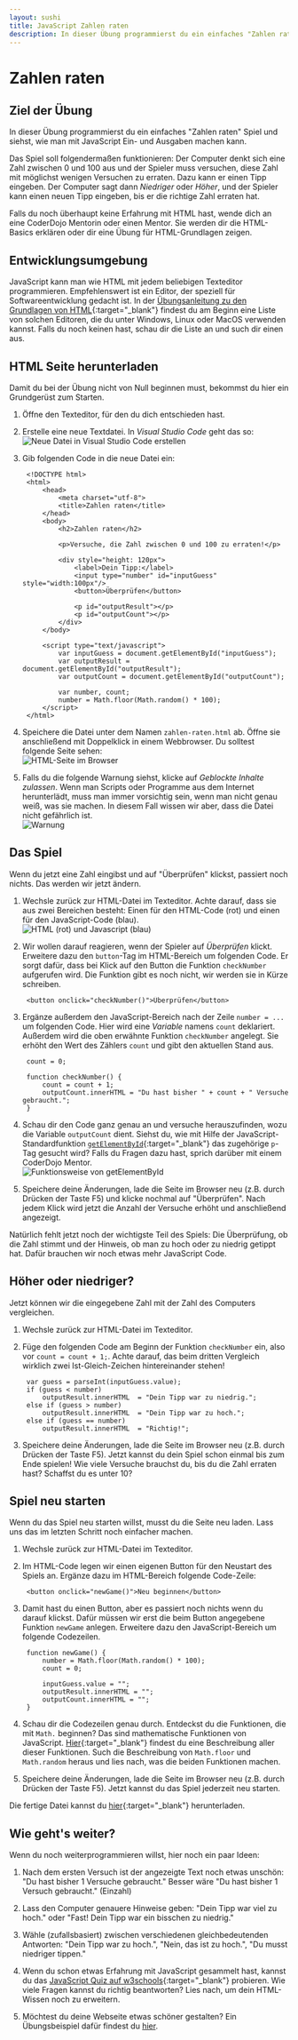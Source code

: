 ```yaml
---
layout: sushi
title: JavaScript Zahlen raten
description: In dieser Übung programmierst du ein einfaches "Zahlen raten" Spiel und siehst, wie man mit JavaScript Ein- und Ausgaben machen kann.
---
```


# Zahlen raten

## Ziel der Übung

In dieser Übung programmierst du ein einfaches "Zahlen raten" Spiel und siehst, wie man mit JavaScript Ein- und Ausgaben machen kann.

Das Spiel soll folgendermaßen funktionieren: Der Computer denkt sich eine Zahl zwischen 0 und 100 aus und der Spieler muss versuchen, diese Zahl mit möglichst wenigen Versuchen zu erraten. Dazu kann er einen Tipp eingeben. Der Computer sagt dann *Niedriger* oder *Höher*, und der Spieler kann einen neuen Tipp eingeben, bis er die richtige Zahl erraten hat.

Falls du noch überhaupt keine Erfahrung mit HTML hast, wende dich an eine CoderDojo Mentorin oder einen Mentor. Sie werden dir die HTML-Basics erklären oder dir eine Übung für HTML-Grundlagen zeigen.

## Entwicklungsumgebung

JavaScript kann man wie HTML mit jedem beliebigen Texteditor programmieren. Empfehlenswert ist ein Editor, der speziell für Softwareentwicklung gedacht ist. In der [Übungsanleitung zu den Grundlagen von HTML](/trainingsanleitungen/web/html-meine-erste-webseite.html){:target="_blank"} findest du am Beginn eine Liste von solchen Editoren, die du unter Windows, Linux oder MacOS verwenden kannst. Falls du noch keinen hast, schau dir die Liste an und such dir einen aus.

## HTML Seite herunterladen

Damit du bei der Übung nicht von Null beginnen must, bekommst du hier ein Grundgerüst zum Starten.

1. Öffne den Texteditor, für den du dich entschieden hast.

2. Erstelle eine neue Textdatei. In *Visual Studio Code* geht das so: <br/>![Neue Datei in Visual Studio Code erstellen](html-meine-erste-webseite/code-neue-datei.png)

3. Gib folgenden Code in die neue Datei ein:

        <!DOCTYPE html>
        <html>
        	<head>
        		<meta charset="utf-8">
        		<title>Zahlen raten</title>
        	</head>
        	<body>
        		<h2>Zahlen raten</h2>
        		
        		<p>Versuche, die Zahl zwischen 0 und 100 zu erraten!</p>
        		
        		<div style="height: 120px">
        			<label>Dein Tipp:</label>
        			<input type="number" id="inputGuess" style="width:100px"/>
        			<button>Überprüfen</button>
        			
        			<p id="outputResult"></p>
        			<p id="outputCount"></p>
        		</div>
        	</body>
        	
        	<script type="text/javascript">
        		var inputGuess = document.getElementById("inputGuess");
        		var outputResult = document.getElementById("outputResult");
        		var outputCount = document.getElementById("outputCount");
        		
        		var number, count;
        		number = Math.floor(Math.random() * 100);
        	</script>
        </html>

4. Speichere die Datei unter dem Namen `zahlen-raten.html` ab. Öffne sie anschließend mit Doppelklick in einem Webbrowser. Du solltest folgende Seite sehen:<br/>
![HTML-Seite im Browser](javascript-zahlen-raten/html-seite.png)

5. Falls du die folgende Warnung siehst, klicke auf *Geblockte Inhalte zulassen*. Wenn man Scripts oder Programme aus dem Internet herunterlädt, muss man immer vorsichtig sein, wenn man nicht genau weiß, was sie machen. In diesem Fall wissen wir aber, dass die Datei nicht gefährlich ist.<br/>
![Warnung](javascript-zahlen-raten/script-warnung.png)

## Das Spiel

Wenn du jetzt eine Zahl eingibst und auf "Überprüfen" klickst, passiert noch nichts. Das werden wir jetzt ändern.

1. Wechsle zurück zur HTML-Datei im Texteditor. Achte darauf, dass sie aus zwei Bereichen besteht: Einen für den HTML-Code (rot) und einen für den JavaScript-Code (blau).<br/>
![HTML (rot) und Javascript (blau)](javascript-zahlen-raten/html-javascript.png)

2. Wir wollen darauf reagieren, wenn der Spieler auf *Überprüfen* klickt. Erweitere dazu den `button`-Tag im HTML-Bereich um folgenden Code. Er sorgt dafür, dass bei Klick auf den Button die Funktion `checkNumber` aufgerufen wird. Die Funktion gibt es noch nicht, wir werden sie in Kürze schreiben.

        <button onclick="checkNumber()">Überprüfen</button>

3. Ergänze außerdem den JavaScript-Bereich nach der Zeile `number = ...` um folgenden Code. Hier wird eine *Variable* namens `count` deklariert. Außerdem wird die oben erwähnte Funktion `checkNumber` angelegt. Sie erhöht den Wert des Zählers `count` und gibt den aktuellen Stand aus.

        count = 0;
    
        function checkNumber() {
    		count = count + 1;
    		outputCount.innerHTML = "Du hast bisher " + count + " Versuche gebraucht.";
        }

4. Schau dir den Code ganz genau an und versuche herauszufinden, wozu die Variable `outputCount` dient. Siehst du, wie mit Hilfe der JavaScript-Standardfunktion [`getElementById`](http://www.w3schools.com/jsref/met_doc_getelementbyid.asp){:target="_blank"} das zugehörige `p`-Tag gesucht wird? Falls du Fragen dazu hast, sprich darüber mit einem CoderDojo Mentor.<br/>
![Funktionsweise von getElementById](javascript-zahlen-raten/getElementById.png)

5. Speichere deine Änderungen, lade die Seite im Browser neu (z.B. durch Drücken der Taste F5) und klicke nochmal auf "Überprüfen". Nach jedem Klick wird jetzt die Anzahl der Versuche erhöht und anschließend angezeigt.
	
Natürlich fehlt jetzt noch der wichtigste Teil des Spiels: Die Überprüfung, ob die Zahl stimmt und der Hinweis, ob man zu hoch oder zu niedrig getippt hat. Dafür brauchen wir noch etwas mehr JavaScript Code.

## Höher oder niedriger?

Jetzt können wir die eingegebene Zahl mit der Zahl des Computers vergleichen.

1. Wechsle zurück zur HTML-Datei im Texteditor. 

2. Füge den folgenden Code am Beginn der Funktion `checkNumber` ein, also vor `count = count + 1;`. Achte darauf, das beim dritten Vergleich wirklich zwei Ist-Gleich-Zeichen hintereinander stehen!

        var guess = parseInt(inputGuess.value);			
        if (guess < number)
            outputResult.innerHTML  = "Dein Tipp war zu niedrig.";
        else if (guess > number)
            outputResult.innerHTML  = "Dein Tipp war zu hoch.";
        else if (guess == number)
            outputResult.innerHTML  = "Richtig!";		

5. Speichere deine Änderungen, lade die Seite im Browser neu (z.B. durch Drücken der Taste F5). Jetzt kannst du dein Spiel schon einmal bis zum Ende spielen! Wie viele Versuche brauchst du, bis du die Zahl erraten hast? Schaffst du es unter 10?

## Spiel neu starten

Wenn du das Spiel neu starten willst, musst du die Seite neu laden. Lass uns das im letzten Schritt noch einfacher machen.

1. Wechsle zurück zur HTML-Datei im Texteditor. 

2. Im HTML-Code legen wir einen eigenen Button für den Neustart des Spiels an. Ergänze dazu im HTML-Bereich folgende Code-Zeile:

        <button onclick="newGame()">Neu beginnen</button>

3. Damit hast du einen Button, aber es passiert noch nichts wenn du darauf klickst. Dafür müssen wir erst die beim Button angegebene Funktion `newGame` anlegen. Erweitere dazu den JavaScript-Bereich um folgende Codezeilen.

        function newGame() {
            number = Math.floor(Math.random() * 100);
            count = 0;
    	
            inputGuess.value = "";
            outputResult.innerHTML = "";
            outputCount.innerHTML = "";
        }
	
4. Schau dir die Codezeilen genau durch. Entdeckst du die Funktionen, die mit `Math.` beginnen? Das sind mathematische Funktionen von JavaScript. [Hier](http://www.w3schools.com/jsref/jsref_obj_math.asp){:target="_blank"} findest du eine Beschreibung aller dieser Funktionen. Such die Beschreibung von `Math.floor` und `Math.random` heraus und lies nach, was die beiden Funktionen machen.

5. Speichere deine Änderungen, lade die Seite im Browser neu (z.B. durch Drücken der Taste F5). Jetzt kannst du das Spiel jederzeit neu starten.

Die fertige Datei kannst du [hier](javascript-zahlen-raten/zahlen-raten-final.html){:target="_blank"} herunterladen.

## Wie geht's weiter?

Wenn du noch weiterprogrammieren willst, hier noch ein paar Ideen:

1. Nach dem ersten Versuch ist der angezeigte Text noch etwas unschön: "Du hast bisher 1 Versuche gebraucht." Besser wäre "Du hast bisher 1 Versuch gebraucht." (Einzahl)

2. Lass den Computer genauere Hinweise geben: "Dein Tipp war viel zu hoch." oder "Fast! Dein Tipp war ein bisschen zu niedrig."

3. Wähle (zufallsbasiert) zwischen verschiedenen gleichbedeutenden Antworten: "Dein Tipp war zu hoch.", "Nein, das ist zu hoch.", "Du musst niedriger tippen."

4. Wenn du schon etwas Erfahrung mit JavaScript gesammelt hast, kannst du das [JavaScript Quiz auf w3schools](http://www.w3schools.com/js/js_quiz.asp){:target="_blank"} probieren. Wie viele Fragen kannst du richtig beantworten? Lies nach, um dein HTML-Wissen noch zu erweitern.

4. Möchtest du deine Webseite etwas schöner gestalten? Ein Übungsbeispiel dafür findest du [hier](/trainingsanleitungen/web/erste-schritte-mit-css.html).
